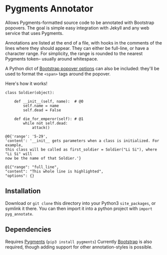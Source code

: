 Pygments Annotator
==================

Allows Pygments-formatted source code to be annotated with Bootstrap popovers.
The goal is simple easy integration with Jekyll and any web service that uses
Pygments.

Annotations are listed at the end of a file, with hooks in the comments of the
lines where they should appear. They can either be full-line, or have a 
character range. For simplicity, the range is rounded to the nearest Pygments 
token– usually around whitespace. 

A Python dict of [Bootstrap popover options](http://getbootstrap.com/javascript/ 
"Bootstrap popover options") can also be included: they'll be used to format
the `<span>` tags around the popover.

Here's how it works!

    class Soldier(object):

        def __init__(self, name):  # @0
            self.name = name
            self.dead = False

        def die_for_emperor(self): # @1
            while not self.dead:
                attack()

    @0{'range': '5-29', 
    'content': '__init__ gets parameters when a class is initialized. For example, 
    this class will be called as first_soldier = Soldier("Li Si"), where "Li Si" will 
    now be the name of that Soldier.'}

    @1{"range": "full_line",
    "content": "This whole line is highlighted",
    "options": {}


Installation
------------
Download or `git clone` this directory into your Python3 `site_packages`, or
symlink it there. You can then import it into a python project with `import 
pyg_annotate`.

Dependencies
------------
Requires [Pygments](http://pygments.org/) (`pip3 install pygments`)
Currently [Bootstrap](http://getbootstrap.com/) is also required, though adding
support for other annotation-styles is possible.
